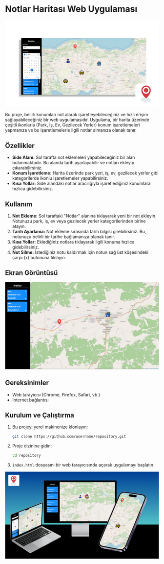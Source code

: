 # Notlar Haritası Web Uygulaması

![Notlar Haritası](images/ana-gosrel.png)

Bu proje, belirli konumları not alarak işaretleyebileceğiniz ve hızlı erişim sağlayabileceğiniz bir web uygulamasıdır. Uygulama, bir harita üzerinde çeşitli ikonlarla (Park, İş, Ev, Gezilecek Yerler) konum işaretlemeleri yapmanıza ve bu işaretlemelerle ilgili notlar almanıza olanak tanır.

## Özellikler

- **Side Alanı:** Sol tarafta not eklemeleri yapabileceğiniz bir alan bulunmaktadır. Bu alanda tarih ayarlayabilir ve notları ekleyip çıkarabilirsiniz.
- **Konum İşaretleme:** Harita üzerinde park yeri, iş, ev, gezilecek yerler gibi kategorilerde ikonlu işaretlemeler yapabilirsiniz.
- **Kısa Yollar:** Side alandaki notlar aracılığıyla işaretlediğiniz konumlara hızlıca gidebilirsiniz.

## Kullanım

1. **Not Ekleme:** Sol taraftaki "Notlar" alanına tıklayarak yeni bir not ekleyin. Notunuzu park, iş, ev veya gezilecek yerler kategorilerinden birine atayın.
2. **Tarih Ayarlama:** Not ekleme sırasında tarih bilgisi girebilirsiniz. Bu, notunuzu belirli bir tarihe bağlamanıza olanak tanır.
3. **Kısa Yollar:** Eklediğiniz notlara tıklayarak ilgili konuma hızlıca gidebilirsiniz.
4. **Not Silme:** İstediğiniz notu kaldırmak için notun sağ üst köşesindeki çarpı (x) butonuna tıklayın.

## Ekran Görüntüsü

![Notlar Haritası](images/gif.gif)

## Gereksinimler

- Web tarayıcısı (Chrome, Firefox, Safari, vb.)
- Internet bağlantısı

## Kurulum ve Çalıştırma

1. Bu projeyi yerel makinenize klonlayın:
    ```sh
    git clone https://github.com/username/repository.git
    ```
2. Proje dizinine gidin:
    ```sh
    cd repository
    ```
3. `index.html` dosyasını bir web tarayıcısında açarak uygulamayı başlatın.


![Notlar Haritası](images/responsive.png)


